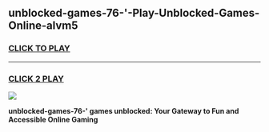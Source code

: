 
## unblocked-games-76-'-Play-Unblocked-Games-Online-alvm5
<h3>
<a href="https://premium76.site?title=unblocked-games-76-'&ref=25A">CLICK TO PLAY</a></h3>
<hr>

<h3>
<a href="https://premium76.site?title=unblocked-games-76-'&ref=25A">CLICK 2 PLAY</a>
  
</h3>

<a href="https://premium76.site?title=unblocked-games-76-'&ref=25A"><img src="https://clearcache.store/games.png"></a>


**unblocked-games-76-' games unblocked: Your Gateway to Fun and Accessible Online Gaming**
